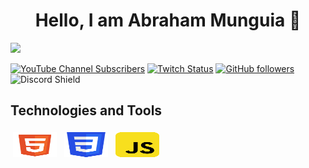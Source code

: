 <div align="center">
<h1 align="center">Hello, I am Abraham Munguia 👋</h1>
</div>
<img src="https://i.imgur.com/rSqBfW2.jpg">

[![YouTube Channel Subscribers](https://img.shields.io/youtube/channel/subscribers/UCIjEgHA1vatSR2K4rfcdNRg?style=social)](https://youtube.com/aristidevs?sub_confirmation=1)
[![Twitch Status](https://img.shields.io/twitch/status/aristidevs?style=social)](https://www.twitch.tv/aristidevs)
[![GitHub followers](https://img.shields.io/github/followers/arisguimera?style=social)](https://github.com/ArisGuimera)
![Discord Shield](https://discordapp.com/api/guilds/807719549075980308/widget.png?style=shield)

## Technologies and Tools 

<img title="Html5" alt="Html5" src="https://raw.githubusercontent.com/abmunguia77/abmunguia77/main/img/html5.svg" width="70" height="40" style="vertical-align:down; margin:4px"/>
<img title="Css3" alt="Css3" src="https://raw.githubusercontent.com/abmunguia77/abmunguia77/main/img/css.svg" width="70" height="40" style="vertical-align:down; margin:4px"/>
<img title="Javascript" alt="Javascript" src="https://raw.githubusercontent.com/abmunguia77/abmunguia77/main/img/javascript.svg" width="70" height="40" style="vertical-align:down; margin:4px"/>
